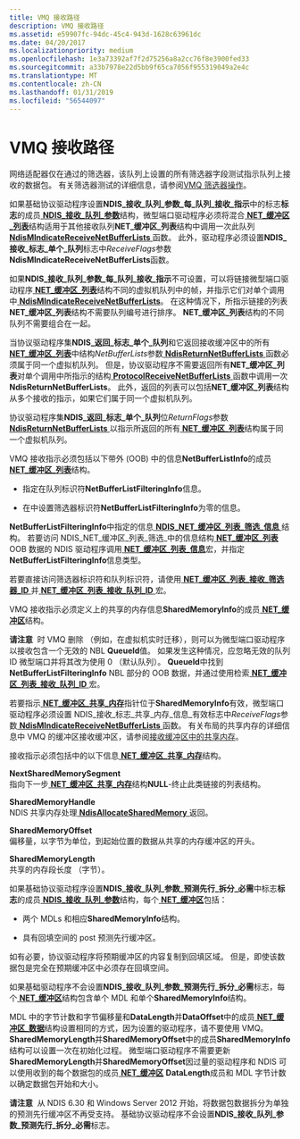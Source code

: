 ```yaml
---
title: VMQ 接收路径
description: VMQ 接收路径
ms.assetid: e59907fc-94dc-45c4-943d-1628c63961dc
ms.date: 04/20/2017
ms.localizationpriority: medium
ms.openlocfilehash: 1e3a73392af7f2d75256a8a2cc76f8e3900fed33
ms.sourcegitcommit: a33b7978e22d5bb9f65ca7056f955319049a2e4c
ms.translationtype: MT
ms.contentlocale: zh-CN
ms.lasthandoff: 01/31/2019
ms.locfileid: "56544097"
---
```

# <a name="vmq-receive-path"></a>VMQ 接收路径





网络适配器仅在通过的筛选器，该队列上设置的所有筛选器字段测试指示队列上接收的数据包。 有关筛选器测试的详细信息，请参阅[VMQ 筛选器操作](vmq-filter-operations.md)。

如果基础协议驱动程序设置**NDIS\_接收\_队列\_参数\_每\_队列\_接收\_指示**中的标志**标志**的成员[ **NDIS\_接收\_队列\_参数**](https://msdn.microsoft.com/library/windows/hardware/ff567211)结构，微型端口驱动程序必须将混合[ **NET\_缓冲区\_列表**](https://msdn.microsoft.com/library/windows/hardware/ff568388)结构适用于其他接收队列**NET\_缓冲区\_列表**结构中调用一次此队列[ **NdisMIndicateReceiveNetBufferLists** ](https://msdn.microsoft.com/library/windows/hardware/ff563598)函数。 此外，驱动程序必须设置**NDIS\_接收\_标志\_单个\_队列**标志中*ReceiveFlags*参数**NdisMIndicateReceiveNetBufferLists**函数。

如果**NDIS\_接收\_队列\_参数\_每\_队列\_接收\_指示**不可设置，可以将链接微型端口驱动程序[ **NET\_缓冲区\_列表**](https://msdn.microsoft.com/library/windows/hardware/ff568388)结构不同的虚拟机队列中的帧，并指示它们对单个调用中[ **NdisMIndicateReceiveNetBufferLists**](https://msdn.microsoft.com/library/windows/hardware/ff563598)。 在这种情况下，所指示链接的列表**NET\_缓冲区\_列表**结构不需要队列编号进行排序。 **NET\_缓冲区\_列表**结构的不同队列不需要组合在一起。

当协议驱动程序集**NDIS\_返回\_标志\_单个\_队列**和它返回接收缓冲区中的所有[ **NET\_缓冲区\_列表**](https://msdn.microsoft.com/library/windows/hardware/ff568388)中结构*NetBufferLists*参数[ **NdisReturnNetBufferLists** ](https://msdn.microsoft.com/library/windows/hardware/ff564534)函数必须属于同一个虚拟机队列。 但是，协议驱动程序不需要返回所有**NET\_缓冲区\_列表**对单个调用中所指示的结构[ **ProtocolReceiveNetBufferLists** ](https://msdn.microsoft.com/library/windows/hardware/ff570267)函数中调用一次**NdisReturnNetBufferLists**。 此外，返回的列表可以包括**NET\_缓冲区\_列表**结构从多个接收的指示，如果它们属于同一个虚拟机队列。

协议驱动程序集**NDIS\_返回\_标志\_单个\_队列**位*ReturnFlags*参数[ **NdisReturnNetBufferLists** ](https://msdn.microsoft.com/library/windows/hardware/ff564534)以指示所返回的所有[ **NET\_缓冲区\_列表**](https://msdn.microsoft.com/library/windows/hardware/ff568388)结构属于同一个虚拟机队列。

VMQ 接收指示必须包括以下带外 (OOB) 中的信息**NetBufferListInfo**的成员[ **NET\_缓冲区\_列表**](https://msdn.microsoft.com/library/windows/hardware/ff568388)结构。

-   指定在队列标识符**NetBufferListFilteringInfo**信息。

-   在中设置筛选器标识符**NetBufferListFilteringInfo**为零的信息。

**NetBufferListFilteringInfo**中指定的信息[ **NDIS\_NET\_缓冲区\_列表\_筛选\_信息** ](https://msdn.microsoft.com/library/windows/hardware/ff566567)结构。 若要访问 NDIS\_NET\_缓冲区\_列表\_筛选\_中的信息结构[ **NET\_缓冲区\_列表**](https://msdn.microsoft.com/library/windows/hardware/ff568388) OOB 数据的 NDIS 驱动程序调用[ **NET\_缓冲区\_列表\_信息**](https://msdn.microsoft.com/library/windows/hardware/ff568401)宏，并指定**NetBufferListFilteringInfo**信息类型。

若要直接访问筛选器标识符和队列标识符，请使用[ **NET\_缓冲区\_列表\_接收\_筛选器\_ID** ](https://msdn.microsoft.com/library/windows/hardware/ff568406)并[ **NET\_缓冲区\_列表\_接收\_队列\_ID** ](https://msdn.microsoft.com/library/windows/hardware/ff568407)宏。

VMQ 接收指示必须定义上的共享的内存信息**SharedMemoryInfo**的成员[ **NET\_缓冲区**](https://msdn.microsoft.com/library/windows/hardware/ff568376)结构。

**请注意**  时 VMQ 删除 （例如，在虚拟机实时迁移），则可以为微型端口驱动程序以接收包含一个无效的 NBL **QueueId**值。 如果发生这种情况，应忽略无效的队列 ID 微型端口并将其改为使用 0 （默认队列）。 **QueueId**中找到**NetBufferListFilteringInfo** NBL 部分的 OOB 数据，并通过使用检索[ **NET\_缓冲区\_列表\_接收\_队列\_ID** ](https://msdn.microsoft.com/library/windows/hardware/ff568407)宏。

 

若要指示[ **NET\_缓冲区\_共享\_内存**](https://msdn.microsoft.com/library/windows/hardware/ff568419)指针位于**SharedMemoryInfo**有效，微型端口驱动程序必须设置 NDIS\_接收\_标志\_共享\_内存\_信息\_有效标志中*ReceiveFlags*参数[ **NdisMIndicateReceiveNetBufferLists** ](https://msdn.microsoft.com/library/windows/hardware/ff563598)函数。 有关布局的共享内存的详细信息中 VMQ 的缓冲区接收缓冲区，请参阅[接收缓冲区中的共享内存](shared-memory-in-receive-buffers.md)。

接收指示必须包括中的以下信息[ **NET\_缓冲区\_共享\_内存**](https://msdn.microsoft.com/library/windows/hardware/ff568419)结构。

<a href="" id="nextsharedmemorysegment"></a>**NextSharedMemorySegment**  
指向下一步[ **NET\_缓冲区\_共享\_内存**](https://msdn.microsoft.com/library/windows/hardware/ff568419)结构**NULL**-终止此类链接的列表结构。

<a href="" id="sharedmemoryhandle"></a>**SharedMemoryHandle**  
NDIS 共享内存处理[ **NdisAllocateSharedMemory** ](https://msdn.microsoft.com/library/windows/hardware/ff561616)返回。

<a href="" id="sharedmemoryoffset"></a>**SharedMemoryOffset**  
偏移量，以字节为单位，到起始位置的数据从共享的内存缓冲区的开头。

<a href="" id="sharedmemorylength"></a>**SharedMemoryLength**  
共享的内存段长度 （字节）。

如果基础协议驱动程序设置**NDIS\_接收\_队列\_参数\_预测先行\_拆分\_必需**中标志**标志**的成员[ **NDIS\_接收\_队列\_参数**](https://msdn.microsoft.com/library/windows/hardware/ff567211)结构，每个[ **NET\_缓冲区**](https://msdn.microsoft.com/library/windows/hardware/ff568376)包括：

-   两个 MDLs 和相应**SharedMemoryInfo**结构。

-   具有回填空间的 post 预测先行缓冲区。

如有必要，协议驱动程序将预期缓冲区的内容复制到回填区域。 但是，即使该数据包是完全在预期缓冲区中必须存在回填空间。

如果基础驱动程序不会设置**NDIS\_接收\_队列\_参数\_预测先行\_拆分\_必需**标志，每个[ **NET\_缓冲区**](https://msdn.microsoft.com/library/windows/hardware/ff568376)结构包含单个 MDL 和单个**SharedMemoryInfo**结构。

MDL 中的字节计数和字节偏移量和**DataLength**并**DataOffset**中的成员[ **NET\_缓冲区\_数据**](https://msdn.microsoft.com/library/windows/hardware/ff568381)结构设置相同的方式，因为设置的驱动程序，请不要使用 VMQ。 **SharedMemoryLength**并**SharedMemoryOffset**中的成员**SharedMemoryInfo**结构可以设置一次在初始化过程。 微型端口驱动程序不需要更新**SharedMemoryLength**并**SharedMemoryOffset**因过量的驱动程序和 NDIS 可以使用收到的每个数据包的成员[ **NET\_缓冲区**](https://msdn.microsoft.com/library/windows/hardware/ff568376) **DataLength**成员和 MDL 字节计数以确定数据包开始和大小。

**请注意**  从 NDIS 6.30 和 Windows Server 2012 开始，将数据包数据拆分为单独的预测先行缓冲区不再受支持。 基础协议驱动程序不会设置**NDIS\_接收\_队列\_参数\_预测先行\_拆分\_必需**标志。

 

 

 





